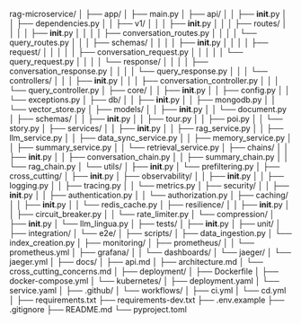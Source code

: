 rag-microservice/
│
├── app/
│   ├── main.py
│   ├── api/
│   │   ├── __init__.py
│   │   ├── dependencies.py
│   │   ├── v1/
│   │   │   ├── __init__.py
│   │   │   ├── routes/
│   │   │   │   ├── __init__.py
│   │   │   │   ├── conversation_routes.py
│   │   │   │   └── query_routes.py
│   │   │   ├── schemas/
│   │   │   │   ├── __init__.py
│   │   │   │   ├── request/
│   │   │   │   │   ├── conversation_request.py
│   │   │   │   │   └── query_request.py
│   │   │   │   └── response/
│   │   │   │       ├── conversation_response.py
│   │   │   │       └── query_response.py
│   │   │   └── controllers/
│   │   │       ├── __init__.py
│   │   │       ├── conversation_controller.py
│   │   │       └── query_controller.py
│   ├── core/
│   │   ├── __init__.py
│   │   ├── config.py
│   │   └── exceptions.py
│   ├── db/
│   │   ├── __init__.py
│   │   ├── mongodb.py
│   │   └── vector_store.py
│   ├── models/
│   │   ├── __init__.py
│   │   └── document.py
│   ├── schemas/
│   │   ├── __init__.py
│   │   ├── tour.py
│   │   ├── poi.py
│   │   └── story.py
│   ├── services/
│   │   ├── __init__.py
│   │   ├── rag_service.py
│   │   ├── llm_service.py
│   │   ├── data_sync_service.py
│   │   ├── memory_service.py
│   │   ├── summary_service.py
│   │   └── retrieval_service.py
│   ├── chains/
│   │   ├── __init__.py
│   │   ├── conversation_chain.py
│   │   ├── summary_chain.py
│   │   └── rag_chain.py
│   └── utils/
│       ├── __init__.py
│       └── prefiltering.py
│
├── cross_cutting/
│   ├── __init__.py
│   ├── observability/
│   │   ├── __init__.py
│   │   ├── logging.py
│   │   ├── tracing.py
│   │   └── metrics.py
│   ├── security/
│   │   ├── __init__.py
│   │   ├── authentication.py
│   │   └── authorization.py
│   ├── caching/
│   │   ├── __init__.py
│   │   └── redis_cache.py
│   ├── resilience/
│   │   ├── __init__.py
│   │   ├── circuit_breaker.py
│   │   └── rate_limiter.py
│   └── compression/
│       ├── __init__.py
│       └── llm_lingua.py
│
├── tests/
│   ├── __init__.py
│   ├── unit/
│   ├── integration/
│   └── e2e/
│
├── scripts/
│   ├── data_ingestion.py
│   └── index_creation.py
│
├── monitoring/
│   ├── prometheus/
│   │   └── prometheus.yml
│   ├── grafana/
│   │   └── dashboards/
│   └── jaeger/
│       └── jaeger.yml
│
├── docs/
│   ├── api.md
│   ├── architecture.md
│   └── cross_cutting_concerns.md
│
├── deployment/
│   ├── Dockerfile
│   ├── docker-compose.yml
│   └── kubernetes/
│       ├── deployment.yaml
│       └── service.yaml
│
├── .github/
│   └── workflows/
│       ├── ci.yml
│       └── cd.yml
│
├── requirements.txt
├── requirements-dev.txt
├── .env.example
├── .gitignore
├── README.md
└── pyproject.toml